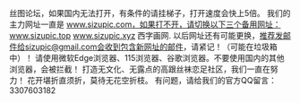 丝图论坛，如果国内无法打开，有条件的请挂梯子，打开速度会快上5倍。
我们的主力网址一直是 www.sizupic.com，如果打不开，请切换以下三个备用网址：www.sizupic.top 
www.sizupic.xyz 
西字画网.
以后网址还有可能更换，推荐发邮件给sizupic@gmail.com会收到包含新网址的邮件，请紧记！（可能在垃圾箱中）！
请使用微软Edge浏览器、115浏览器、谷歌浏览器。不要使用国内的其他浏览器，会被拦截！
打造无文化、无露点的高跟丝袜恋足社区，我们一直在努力！
花开堪折直须折，莫待无花空折枝。
有问题，请给我们的官方QQ留言：3307603182

